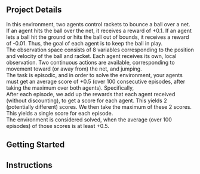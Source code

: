 <h2>Project Details</h2>
<p>
In this environment, two agents control rackets to bounce a ball over a net. If an agent hits the ball over the net, it receives a reward of +0.1. If an agent lets a ball hit the ground or hits the ball out of bounds, it receives a reward of -0.01. Thus, the goal of each agent is to keep the ball in play.
<br>
The observation space consists of 8 variables corresponding to the position and velocity of the ball and racket. Each agent receives its own, local observation. Two continuous actions are available, corresponding to movement toward (or away from) the net, and jumping.
<br>
The task is episodic, and in order to solve the environment, your agents must get an average score of +0.5 (over 100 consecutive episodes, after taking the maximum over both agents). Specifically,
<br>
After each episode, we add up the rewards that each agent received (without discounting), to get a score for each agent. This yields 2 (potentially different) scores. We then take the maximum of these 2 scores.
This yields a single score for each episode.
<br>
The environment is considered solved, when the average (over 100 episodes) of those scores is at least +0.5.
</p>
<h2>Getting Started</h2>
<h2>Instructions</h2>
